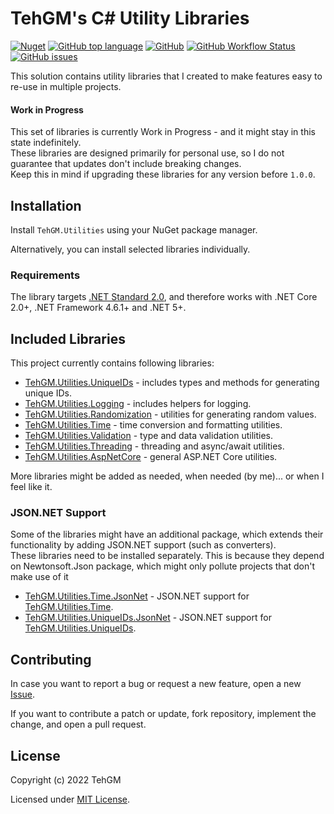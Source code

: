 # TehGM's C# Utility Libraries
[![Nuget](https://img.shields.io/nuget/v/TehGM.Utilities)](https://www.nuget.org/packages/TehGM.Utilities/) [![GitHub top language](https://img.shields.io/github/languages/top/TehGM/TehGM.Utilities)](https://github.com/TehGM/TehGM.Utilities) [![GitHub](https://img.shields.io/github/license/TehGM/TehGM.Utilities)](LICENSE) [![GitHub Workflow Status](https://img.shields.io/github/workflow/status/TehGM/TehGM.Utilities/.NET%20Build)](https://github.com/TehGM/TehGM.Utilities/actions) [![GitHub issues](https://img.shields.io/github/issues/TehGM/TehGM.Utilities)](https://github.com/TehGM/TehGM.Utilities/issues)

This solution contains utility libraries that I created to make features easy to re-use in multiple projects.

#### Work in Progress
This set of libraries is currently Work in Progress - and it might stay in this state indefinitely.  
These libraries are designed primarily for personal use, so I do not guarantee that updates don't include breaking changes.  
Keep this in mind if upgrading these libraries for any version before `1.0.0`.

## Installation
Install `TehGM.Utilities` using your NuGet package manager.

Alternatively, you can install selected libraries individually.

### Requirements
The library targets [.NET Standard 2.0](https://docs.microsoft.com/en-gb/dotnet/standard/net-standard), and therefore works with .NET Core 2.0+, .NET Framework 4.6.1+ and .NET 5+.

## Included Libraries
This project currently contains following libraries:

- [TehGM.Utilities.UniqueIDs](TehGM.Utilities.UniqueIDs) - includes types and methods for generating unique IDs.
- [TehGM.Utilities.Logging](TehGM.Utilities.Logging) - includes helpers for logging.
- [TehGM.Utilities.Randomization](TehGM.Utilities.Randomization) - utilities for generating random values.
- [TehGM.Utilities.Time](TehGM.Utilities.Time) - time conversion and formatting utilities.
- [TehGM.Utilities.Validation](TehGM.Utilities.Validation) - type and data validation utilities.
- [TehGM.Utilities.Threading](TehGM.Utilities.Threading) - threading and async/await utilities.
- [TehGM.Utilities.AspNetCore](TehGM.Utilities.AspNetCore) - general ASP.NET Core utilities.

More libraries might be added as needed, when needed (by me)... or when I feel like it.

### JSON.NET Support
Some of the libraries might have an additional package, which extends their functionality by adding JSON.NET support (such as converters).  
These libraries need to be installed separately. This is because they depend on Newtonsoft.Json package, which might only pollute projects that don't make use of it

- [TehGM.Utilities.Time.JsonNet](JsonNet/TehGM.Utilities.Time.JsonNet) - JSON.NET support for [TehGM.Utilities.Time](TehGM.Utilities.Time).
- [TehGM.Utilities.UniqueIDs.JsonNet](JsonNet/TehGM.Utilities.UniqueIDs.JsonNet) - JSON.NET support for [TehGM.Utilities.UniqueIDs](TehGM.Utilities.UniqueIDs).

## Contributing
In case you want to report a bug or request a new feature, open a new [Issue](https://github.com/TehGM/TehGM.Utilities/issues).

If you want to contribute a patch or update, fork repository, implement the change, and open a pull request.

## License
Copyright (c) 2022 TehGM 

Licensed under [MIT License](LICENSE).